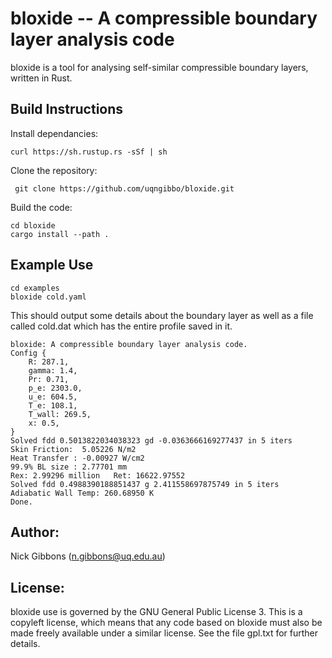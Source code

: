 # bloxide -- A compressible boundary layer analysis code

bloxide is a tool for analysing self-similar compressible boundary layers, written in Rust.

## Build Instructions
Install dependancies:

    curl https://sh.rustup.rs -sSf | sh

Clone the repository:

     git clone https://github.com/uqngibbo/bloxide.git

Build the code:

    cd bloxide
    cargo install --path .

## Example Use

    cd examples
    bloxide cold.yaml

This should output some details about the boundary layer as well as a file called cold.dat which has the entire profile saved in it.

    bloxide: A compressible boundary layer analysis code.
    Config {
        R: 287.1,
        gamma: 1.4,
        Pr: 0.71,
        p_e: 2303.0,
        u_e: 604.5,
        T_e: 108.1,
        T_wall: 269.5,
        x: 0.5,
    }
    Solved fdd 0.5013822034038323 gd -0.0363666169277437 in 5 iters
    Skin Friction:  5.05226 N/m2
    Heat Transfer : -0.00927 W/cm2
    99.9% BL size : 2.77701 mm
    Rex: 2.99296 million   Ret: 16622.97552
    Solved fdd 0.4988390188851437 g 2.411558697875749 in 5 iters
    Adiabatic Wall Temp: 260.68950 K
    Done.

## Author:
Nick Gibbons (n.gibbons@uq.edu.au)

## License:
bloxide use is governed by the GNU General Public License 3. This is a copyleft license, which means that any code based on bloxide must also be made freely available under a similar license.
See the file gpl.txt for further details.
